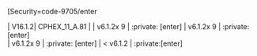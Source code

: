 [Security=code-9705/enter

| V16.1.2| CPHEX_11_A.81 |
| v6.1.2x 9   | :private: [enter]
| v6.1.2x 9  | :private: [enter]         
| v6.1.2x 9   | :private: [enter]
| < v6.1.2   | :private:[enter]           

